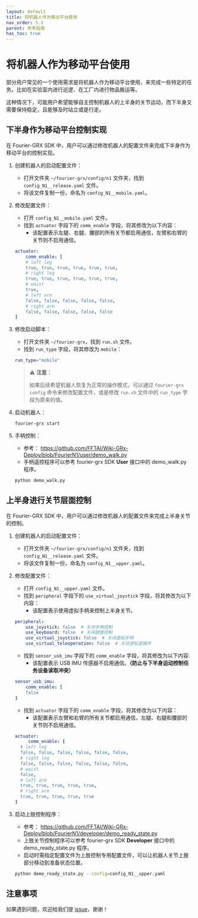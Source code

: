 ```yaml
---
layout: default
title: 将机器人作为移动平台使用
nav_order: 3.3
parent: 参考指南
has_toc: true
---
```


# 将机器人作为移动平台使用

部分用户常见的一个使用需求是将机器人作为移动平台使用，来完成一些特定的任务。比如在实验室内进行巡逻、在工厂内进行物品搬运等。

这种情况下，可能用户希望能够自主控制机器人的上半身的关节运动，而下半身又需要保持稳定，且能够及时站立或是行走。

## 下半身作为移动平台控制实现

在 Fourier-GRX SDK 中，用户可以通过修改机器人的配置文件来完成下半身作为移动平台的控制实现。

1. 创建机器人的启动配置文件：
    - 打开文件夹 `~/fourier-grx/config/n1` 文件夹，找到 `config_N1__release.yaml` 文件。
    - 将该文件复制一份，命名为 `config_N1__mobile.yaml`。

2. 修改配置文件：
    - 打开 `config_N1__mobile.yaml` 文件。
    - 找到 `actuator` 字段下的 `comm_enable` 字段，将其修改为以下内容：
        - 该配置表示左腿、右腿、腰部的所有关节都启用通信，左臂和右臂的关节则不启用通信。

    ```yaml
    actuator:
        comm_enable: [
        # left leg
        true, true, true, true, true, true, 
        # right leg
        true, true, true, true, true, true,
        # waist
        true,
        # left arm
        false, false, false, false, false,
        # right arm
        false, false, false, false, false
    ]
    ```


3. 修改启动脚本：
    - 打开文件夹 `~/fourier-grx`，找到 `run.sh` 文件。
    - 找到 `run_type` 字段，将其修改为 `mobile`：

   ```bash
   run_type="mobile"
   ```

   > ⚠ **注意**：
   >
   > 如果后续希望机器人恢复为正常的操作模式，可以通过 `fourier-grx config` 命令来修改配置文件，或是修改 `run.sh` 文件中的 `run_type` 字段为原来的值。

4. 启动机器人：

   ```bash
   fourier-grx start
   ```

5. 手柄控制：
    - 参考： https://github.com/FFTAI/Wiki-GRx-Deploy/blob/FourierN1/user/demo_walk.py
    - 手柄遥控程序可以参考 fourier-grx SDK **User** 接口中的 demo_walk.py 程序。

   ```bash
   python demo_walk.py
   ```

## 上半身进行关节层面控制

在 Fourier-GRX SDK 中，用户可以通过修改机器人的配置文件来完成上半身关节的控制。

1. 创建机器人的启动配置文件：
    - 打开文件夹 `~/fourier-grx/config/n1` 文件夹，找到 `config_N1__release.yaml` 文件。
    - 将该文件复制一份，命名为 `config_N1__upper.yaml`。

2. 修改配置文件：
    - 打开 `config_N1__upper.yaml` 文件。
    - 找到 `peripheral` 字段下的 `use_virtual_joystick` 字段，将其修改为以下内容：
        - 该配置表示使用虚拟手柄来控制上半身关节。

    ```yaml
    peripheral:
        use_joystick: false  # 关闭手柄控制
        use_keyboard: false  # 关闭键盘控制
        use_virtual_joystick: false  # 关闭虚拟手柄
        use_virtual_teleoperation: false  # 关闭虚拟遥操作
    ```

    - 找到 `sensor_usb_imu` 字段下的 `comm_enable` 字段，将其修改为以下内容:
        - 该配置表示 USB IMU 传感器不启用通信。**（防止与下半身运动控制任务设备读取冲突）**

    ```yaml
    sensor_usb_imu:
        comm_enable: [
        false
    ]
    ```

    - 找到 `actuator` 字段下的 `comm_enable` 字段，将其修改为以下内容：
        - 该配置表示左臂和右臂的所有关节都启用通信，左腿、右腿和腰部的关节则不启用通信。

    ```yaml
    actuator:
         comm_enable: [
      # left leg
      false, false, false, false, false, false, 
      # right leg
      false, false, false, false, false, false,
      # waist
      false,
      # left arm
      true, true, true, true, true,
      # right arm
      true, true, true, true, true
    ]
    ```

3. 启动上肢控制程序：
    - 参考： https://github.com/FFTAI/Wiki-GRx-Deploy/blob/FourierN1/developer/demo_ready_state.py
    - 上肢关节控制程序可以参考 fourier-grx SDK **Developer** 接口中的 demo_ready_state.py 程序。
    - 启动时需指定配置文件为上肢控制专用配置文件，可以让机器人关节上肢部分移动到准备状态位置。

    ```bash
    python demo_ready_state.py --config=config_N1__upper.yaml
    ```

## 注意事项

如果遇到问题，欢迎给我们提 [issue](https://github.com/FFTAI/Wiki-GRx-Deploy/issues)，谢谢！